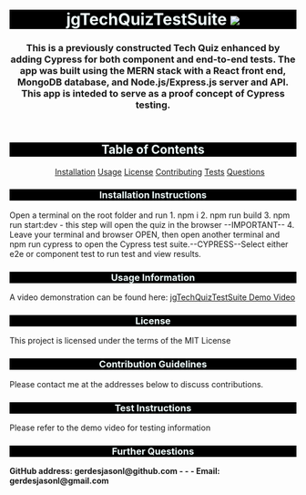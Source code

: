 <!DOCTYPE html>
<html lang="en">
<head>
    <meta charset="UTF-8">
    <meta name="viewport" content="width=device-width, initial-scale=1.0">
</head>
<header>
 <h1 style="background-color: black;text-align: center;color:azure;">  jgTechQuizTestSuite  <img src='https://img.shields.io/badge/License-MIT-yellow.svg'>  </h1>
 <h3 style="text-align: center" id="projDesc">This is a previously constructed Tech Quiz enhanced by adding Cypress for both component and end-to-end tests. The app was built using the MERN stack with a React front end, MongoDB database, and Node.js/Express.js server and API. This app is inteded to serve as a proof concept of Cypress testing.</h3>
 
</header>
<body>
    <h2 style="background-color: black;text-align: center;color:azure;">Table of Contents</h2>
    <ul id="tableContents" style="text-align: center">
        <a href="#installation">Installation</a>
        <a href="#usage">Usage</a>
        <a href="#license">License</a>
        <a href="#contribGuide">Contributing</a>
        <a href="#tests">Tests</a>
        <a href="#questions">Questions</a>
    </ul>
    <h3 style="background-color: black;text-align: center;color:azure;" id="installation">Installation Instructions</h3>
    <p id="installEntry">Open a terminal on the root folder and run 1. npm i 2. npm run build 3. npm run start:dev - this step will open the quiz in the browser --IMPORTANT-- 4. Leave your terminal and browser OPEN, then open another terminal and npm run cypress to open the Cypress test suite.--CYPRESS--Select either e2e or component test to run test and view results.</p>
    <h3 style="background-color: black;text-align: center;color:azure;" id="usage">Usage Information</h3>
    <p id="usageEntry">A video demonstration can be found here: <a href = "https://drive.google.com/file/d/1F7S2v3LNLUPomlprh-cZbELpksUn-1_R/view">jgTechQuizTestSuite Demo Video</a></p>
    <h3 style="background-color: black;text-align: center;color:azure;" id="license">License</h3>
    <p id="licenseEntry">This project is licensed under the terms of the MIT License</p>
    <h3 style="background-color: black;text-align: center;color:azure;" id="contribGuide">Contribution Guidelines</h3>
    <p id="contribEntry">Please contact me at the addresses below to discuss contributions.</p>
    <h3 style="background-color: black;text-align: center;color:azure;" id="tests">Test Instructions</h3>
    <p id="testsEntry">Please refer to the demo video for testing information</p>
    <h3 style="background-color: black;text-align: center;color:azure;" id="questions">Further Questions</h3>
    <p style="font-weight: bold" id="questionsEntry">GitHub address: gerdesjasonl@github.com - - - Email: gerdesjasonl@gmail.com</p>
</body>
<footer>

</footer>

</html>